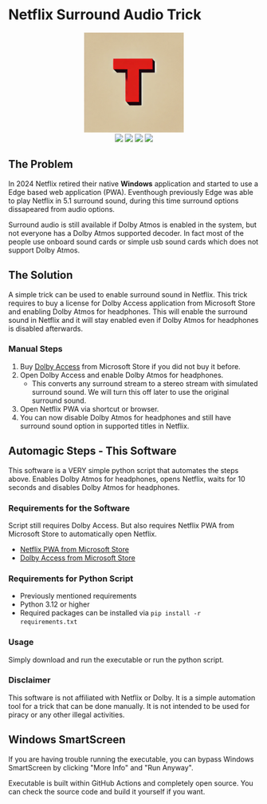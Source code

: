 # Netflix Surround Audio Trick

<div align="center">
    <img src="icon.webp" width="200">
    <br>
    <img src="https://img.shields.io/github/actions/workflow/status/shotwn/netflix-surround-audio-trick/build.yml">
    <img src="https://img.shields.io/badge/python-3.12-blue">
    <img src="https://img.shields.io/badge/OS-Windows_10-blue">
    <img src="https://img.shields.io/badge/OS-Windows_11-blue">
</div>


## The Problem
In 2024 Netflix retired their native **Windows** application and started to use a Edge based web application (PWA). Eventhough previously Edge was able to play Netflix in 5.1 surround sound, during this time surround options dissapeared from audio options. 

Surround audio is still available if Dolby Atmos is enabled in the system, but not everyone has a Dolby Atmos supported decoder. In fact most of the people use onboard sound cards or simple usb sound cards which does not support Dolby Atmos.

## The Solution
A simple trick can be used to enable surround sound in Netflix. This trick requires to buy a license for Dolby Access application from Microsoft Store and enabling Dolby Atmos for headphones. This will enable the surround sound in Netflix and it will stay enabled even if Dolby Atmos for headphones is disabled afterwards.

### Manual Steps
1. Buy [Dolby Access](https://www.microsoft.com/en-us/p/dolby-access/9n0866fs04w8) from Microsoft Store if you did not buy it before.
2. Open Dolby Access and enable Dolby Atmos for headphones.
    - This converts any surround stream to a stereo stream with simulated surround sound. We will turn this off later to use the original surround sound.
3. Open Netflix PWA via shortcut or browser. 
4. You can now disable Dolby Atmos for headphones and still have surround sound option in supported titles in Netflix.

## Automagic Steps - This Software
This software is a VERY simple python script that automates the steps above. Enables Dolby Atmos for headphones, opens Netflix, waits for 10 seconds and disables Dolby Atmos for headphones.

### Requirements for the Software
Script still requires Dolby Access. But also requires Netflix PWA from Microsoft Store to automatically open Netflix.
- [Netflix PWA from Microsoft Store](https://www.microsoft.com/en-us/p/netflix/9wzdncrfj3tj)
- [Dolby Access from Microsoft Store](https://www.microsoft.com/en-us/p/dolby-access/9n0866fs04w8)

### Requirements for Python Script
- Previously mentioned requirements
- Python 3.12 or higher
- Required packages can be installed via `pip install -r requirements.txt`

### Usage
Simply download and run the executable or run the python script. 

### Disclaimer
This software is not affiliated with Netflix or Dolby. It is a simple automation tool for a trick that can be done manually. It is not intended to be used for piracy or any other illegal activities.

## Windows SmartScreen
If you are having trouble running the executable, you can bypass Windows SmartScreen by clicking "More Info" and "Run Anyway".

Executable is built within GitHub Actions and completely open source. You can check the source code and build it yourself if you want.